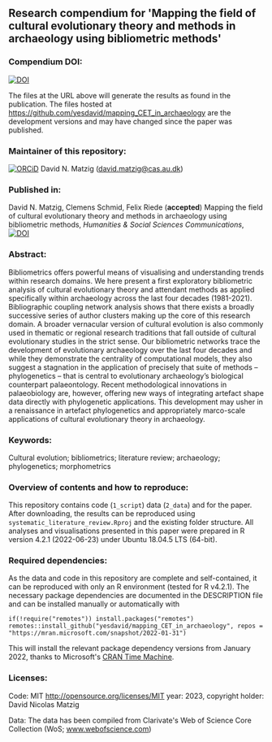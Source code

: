 ## Research compendium for 'Mapping the field of cultural evolutionary theory and methods in archaeology using bibliometric methods' 

### Compendium DOI:

[![DOI](https://zenodo.org/badge/DOI/10.5281/zenodo.7944676.svg)](https://doi.org/10.5281/zenodo.7944676)

The files at the URL above will generate the results as found in the publication. The files hosted at <https://github.com/yesdavid/mapping_CET_in_archaeology> are the development versions and may have changed since the paper was published.

### Maintainer of this repository:

[![ORCiD](https://img.shields.io/badge/ORCiD-0000--0001--7349--5401-green.svg)](http://orcid.org/0000-0001-7349-5401) David N. Matzig (<david.matzig@cas.au.dk>) 

### Published in:

David N. Matzig, Clemens Schmid, Felix Riede (__accepted__) Mapping the field of cultural evolutionary theory and methods in archaeology using bibliometric methods, _Humanities & Social Sciences Communications_, [![DOI](https://zenodo.org/badge/DOI/.svg)](https://doi.org/) 

### Abstract:

Bibliometrics offers powerful means of visualising and understanding trends within research domains. We here present a first exploratory bibliometric analysis of cultural evolutionary theory and attendant methods as applied specifically within archaeology across the last four decades (1981-2021). Bibliographic coupling network analysis shows that there exists a broadly successive series of author clusters making up the core of this research domain. A broader vernacular version of cultural evolution is also commonly used in thematic or regional research traditions that fall outside of cultural evolutionary studies in the strict sense. Our bibliometric networks trace the development of evolutionary archaeology over the last four decades and while they demonstrate the centrality of computational models, they also suggest a stagnation in the application of precisely that suite of methods – phylogenetics – that is central to evolutionary archaeology’s biological counterpart palaeontology. Recent methodological innovations in palaeobiology are, however, offering new ways of integrating artefact shape data directly with phylogenetic applications. This development may usher in a renaissance in artefact phylogenetics and appropriately marco-scale applications of cultural evolutionary theory in archaeology.

### Keywords: 

Cultural evolution; bibliometrics; literature review; archaeology; phylogenetics; morphometrics

### Overview of contents and how to reproduce:

This repository contains code (`1_script`) data (`2_data`) and  for the paper. After downloading, the results can be reproduced using `systematic_literature_review.Rproj` and the existing folder structure. All analyses and visualisations presented in this paper were prepared in R version 4.2.1 (2022-06-23) under Ubuntu 18.04.5 LTS (64-bit).

### Required dependencies:

As the data and code in this repository are complete and self-contained, it can be reproduced with only an R environment (tested for R v4.2.1). The necessary package dependencies are documented in the DESCRIPTION file and can be installed manually or automatically with

```
if(!require("remotes")) install.packages("remotes")
remotes::install_github("yesdavid/mapping_CET_in_archaeology", repos = "https://mran.microsoft.com/snapshot/2022-01-31")
```

This will install the relevant package dependency versions from January 2022, thanks to Microsoft's [CRAN Time Machine](https://mran.microsoft.com/timemachine).

### Licenses:

Code: MIT <http://opensource.org/licenses/MIT> year: 2023, copyright holder: David Nicolas Matzig

Data: The data has been compiled from Clarivate's Web of Science Core Collection (WoS; www.webofscience.com)
